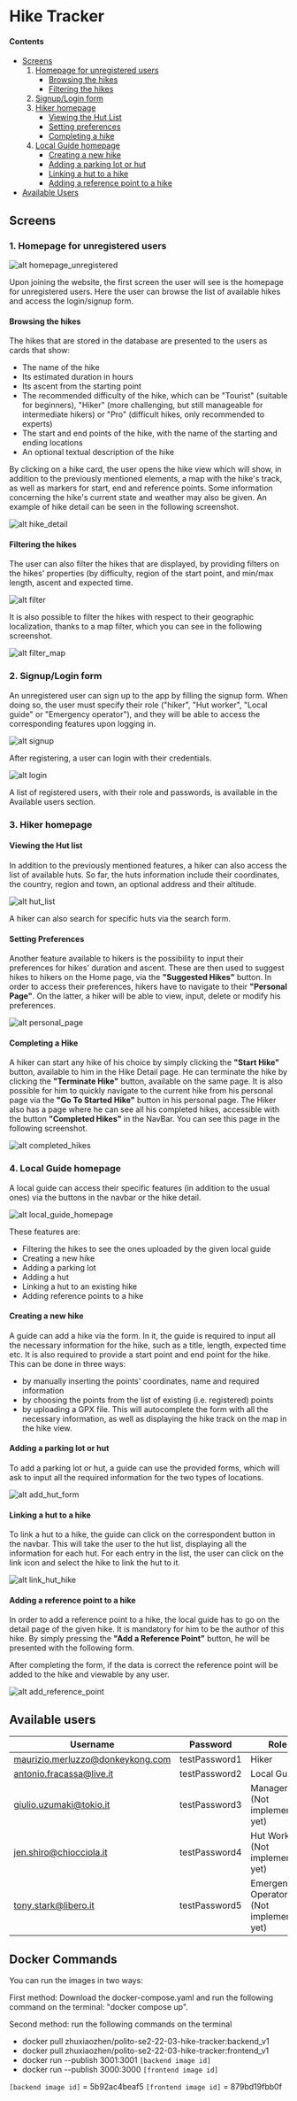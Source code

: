 # Hike Tracker

#### Contents

- [Screens](#screens)
  1. [Homepage for unregistered users](#1-homepage-for-unregistered-users)
     - [Browsing the hikes](#browsing-the-hikes)
     - [Filtering the hikes](#filtering-the-hikes)
  2. [Signup/Login form](#2-signuplogin-form)
  3. [Hiker homepage](#3-hiker-homepage)
     - [Viewing the Hut List](#viewing-the-hut-list)
     - [Setting preferences](#setting-preferences)
     - [Completing a hike](#completing-a-hike)
  5. [Local Guide homepage](#4-local-guide-homepage)
     - [Creating a new hike](#creating-a-new-hike)
     - [Adding a parking lot or hut](#adding-a-parking-lot-or-hut)
     - [Linking a hut to a hike](#linking-a-hut-to-a-hike)
     - [Adding a reference point to a hike](#adding-a-reference-point-to-a-hike)
- [Available Users](#available-users)

## Screens

### 1. Homepage for unregistered users

![alt homepage_unregistered](https://github.com/RemiChbrnt/polito-se2-22-03-Hike-Tracker/blob/main/screenshots/homepage_unregistered.PNG?raw=true)

Upon joining the website, the first screen the user will see is the homepage for unregistered users. Here the user can browse the list of available hikes and access the login/signup form.

#### Browsing the hikes

The hikes that are stored in the database are presented to the users as cards that show:

- The name of the hike
- Its estimated duration in hours
- Its ascent from the starting point
- The recommended difficulty of the hike, which can be "Tourist" (suitable for beginners), "Hiker" (more challenging, but still manageable for intermediate hikers) or "Pro" (difficult hikes, only recommended to experts)
- The start and end points of the hike, with the name of the starting and ending locations
- An optional textual description of the hike

By clicking on a hike card, the user opens the hike view which will show, in addition to the previously mentioned elements, a map with the hike's track, as well as markers for start, end and reference points. Some information concerning the hike's current state and weather may also be given.
An example of hike detail can be seen in the following screenshot.

![alt hike_detail](https://github.com/RemiChbrnt/polito-se2-22-03-Hike-Tracker/blob/main/screenshots/hike_detail.png?raw=true)

#### Filtering the hikes

The user can also filter the hikes that are displayed, by providing filters on the hikes' properties (by difficulty, region of the start point, and min/max length, ascent and expected time.

![alt filter](https://github.com/RemiChbrnt/polito-se2-22-03-Hike-Tracker/blob/main/screenshots/filter.png?raw=true)

It is also possible to filter the hikes with respect to their geographic localization, thanks to a map filter, which you can see in the following screenshot.

![alt filter_map](https://github.com/RemiChbrnt/polito-se2-22-03-Hike-Tracker/blob/main/screenshots/filter_map.png?raw=true)


### 2. Signup/Login form

An unregistered user can sign up to the app by filling the signup form. When doing so, the user must specify their role ("hiker", "Hut worker", "Local guide" or "Emergency operator"), and they will be able to access the corresponding features upon logging in.

![alt signup](https://github.com/RemiChbrnt/polito-se2-22-03-Hike-Tracker/blob/main/screenshots/signup.PNG?raw=true)

After registering, a user can login with their credentials.

![alt login](https://github.com/RemiChbrnt/polito-se2-22-03-Hike-Tracker/blob/main/screenshots/login.PNG?raw=true)

A list of registered users, with their role and passwords, is available in the Available users section.

### 3. Hiker homepage

#### Viewing the Hut list
In addition to the previously mentioned features, a hiker can also access the list of available huts. So far, the huts information include their coordinates, the country, region and town, an optional address and their altitude.

![alt hut_list](https://github.com/RemiChbrnt/polito-se2-22-03-Hike-Tracker/blob/main/screenshots/hut_list.png?raw=true)

A hiker can also search for specific huts via the search form.

#### Setting Preferences

Another feature available to hikers is the possibility to input their preferences for hikes' duration and ascent. These are then used to suggest hikes to hikers on the Home page, via the **"Suggested Hikes"** button.
In order to access their preferences, hikers have to navigate to their **"Personal Page"**. On the latter, a hiker will be able to view, input, delete or modify his preferences.

![alt personal_page](https://github.com/RemiChbrnt/polito-se2-22-03-Hike-Tracker/blob/main/screenshots/personal_page.png?raw=true)

#### Completing a Hike

A hiker can start any hike of his choice by simply clicking the **"Start Hike"** button, available to him in the Hike Detail page. He can terminate the hike by clicking the **"Terminate Hike"** button, available on the same page.
It is also possible for him to quickly navigate to the current hike from his personal page via the **"Go To Started Hike"** button in his personal page.
The Hiker also has a page where he can see all his completed hikes, accessible with the button **"Completed Hikes"** in the NavBar. You can see this page in the following screenshot.

![alt completed_hikes](https://github.com/RemiChbrnt/polito-se2-22-03-Hike-Tracker/blob/main/screenshots/completed_hikes.png?raw=true)

### 4. Local Guide homepage

A local guide can access their specific features (in addition to the usual ones) via the buttons in the navbar or the hike detail.

![alt local_guide_homepage](https://github.com/RemiChbrnt/polito-se2-22-03-Hike-Tracker/blob/main/screenshots/local_guide_homepage.png?raw=true)

These features are:

- Filtering the hikes to see the ones uploaded by the given local guide
- Creating a new hike
- Adding a parking lot
- Adding a hut
- Linking a hut to an existing hike
- Adding reference points to a hike

#### Creating a new hike

A guide can add a hike via the form. In it, the guide is required to input all the necessary information for the hike, such as a title, length, expected time etc. It is also required to provide a start point and end point for the hike. This can be done in three ways:

- by manually inserting the points' coordinates, name and required information
- by choosing the points from the list of existing (i.e. registered) points
- by uploading a GPX file. This will autocomplete the form with all the necessary information, as well as displaying the hike track on the map in the hike view.

#### Adding a parking lot or hut

To add a parking lot or hut, a guide can use the provided forms, which will ask to input all the required information for the two types of locations.

![alt add_hut_form](https://github.com/RemiChbrnt/polito-se2-22-03-Hike-Tracker/blob/main/screenshots/add_hut_form.png?raw=true)

#### Linking a hut to a hike

To link a hut to a hike, the guide can click on the correspondent button in the navbar. This will take the user to the hut list, displaying all the information for each hut. For each entry in the list, the user can click on the link icon and select the hike to link the hut to it.

![alt link_hut_hike](https://github.com/RemiChbrnt/polito-se2-22-03-Hike-Tracker/blob/main/screenshots/link_hut_hike.png?raw=true)

#### Adding a reference point to a hike

In order to add a reference point to a hike, the local guide has to go on the detail page of the given hike. It is mandatory for him to be the author of this hike. By simply pressing the **"Add a Reference Point"** button, he will be presented with the following form.

After completing the form, if the data is correct the reference point will be added to the hike and viewable by any user.

![alt add_reference_point](https://github.com/RemiChbrnt/polito-se2-22-03-Hike-Tracker/blob/main/screenshots/add_reference_point.png?raw=true)

## Available users

| Username                         | Password      | Role                                     |
| -------------------------------- | ------------- | ---------------------------------------- |
| maurizio.merluzzo@donkeykong.com | testPassword1 | Hiker                                    |
| antonio.fracassa@live.it         | testPassword2 | Local Guide                              |
| giulio.uzumaki@tokio.it          | testPassword3 | Manager (Not implemented yet)            |
| jen.shiro@chiocciola.it          | testPassword4 | Hut Worker (Not implemented yet)         |
| tony.stark@libero.it             | testPassword5 | Emergency Operator (Not implemented yet) |


## Docker Commands

You can run the images in two ways:

First method: Download the docker-compose.yaml and run the following command on the terminal: "docker compose up".


Second method: run the following commands on the terminal

- docker pull zhuxiaozhen/polito-se2-22-03-hike-tracker:backend_v1
- docker pull zhuxiaozhen/polito-se2-22-03-hike-tracker:frontend_v1
- docker run --publish 3001:3001 `[backend image id]`
- docker run --publish 3000:3000 `[frontend image id]`

`[backend image id]` = 5b92ac4beaf5
`[frontend image id]` = 879bd19fbb0f
